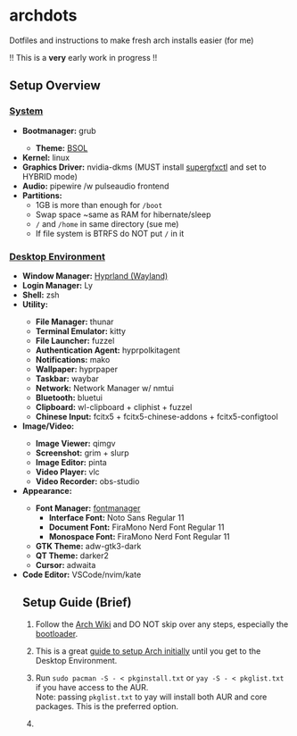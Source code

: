 # archdots
Dotfiles and instructions to make fresh arch installs easier (for me)

!! This is a <strong>very</strong> early work in progress !!

<h2>Setup Overview</h2>
  <h3 style="text-decoration: underline">System</h3>
    <ul>
      <li><strong>Bootmanager:</strong> grub</li>
        <ul>
          <li><strong>Theme:</strong> <a href="https://github.com/harishnkr/bsol">BSOL</a></li>
        </ul>
      <li><strong>Kernel:</strong> linux</li>
      <li><strong>Graphics Driver:</strong> nvidia-dkms (MUST install <a href="https://gitlab.com/asus-linux/supergfxctl">supergfxctl</a> and set to HYBRID mode)</li>
      <li><strong>Audio:</strong> pipewire /w pulseaudio frontend</li>
      <li>
      <strong>Partitions:</strong> 
      <ul>
        <li>1GB is more than enough for <code>/boot</code></li>
        <li>Swap space ~same as RAM for hibernate/sleep</li>
        <li><code>/</code> and <code>/home</code> in same directory (sue me)</li>
        <li>If file system is BTRFS do NOT put <code>/</code> in it</li>
      </ul>
    </ul>

  <h3 style="text-decoration: underline">Desktop Environment</h3>
    <ul>
    <li><strong>Window Manager:</strong> <a href="https://github.com/hyprwm/Hyprland">Hyprland (Wayland)</a></li>
    <li><strong>Login Manager:</strong> Ly</li>
    <li><strong>Shell:</strong> zsh</li>
    <li><strong>Utility:</strong></li>
    <ul>
      <li><strong>File Manager:</strong> thunar</li>
      <li><strong>Terminal Emulator:</strong> kitty</li>
      <li><strong>File Launcher:</strong> fuzzel</li>
      <li><strong>Authentication Agent:</strong> hyprpolkitagent</li>
      <li><strong>Notifications:</strong> mako</li>
      <li><strong>Wallpaper:</strong> hyprpaper</li>
      <li><strong>Taskbar:</strong> waybar</li>
      <li><strong>Network:</strong> Network Manager w/ nmtui</li>
      <li><strong>Bluetooth:</strong> bluetui</li>
      <li><strong>Clipboard:</strong> wl-clipboard + cliphist + fuzzel</li>
      <li><strong>Chinese Input:</strong> fcitx5 + fcitx5-chinese-addons + fcitx5-configtool</li>
    </ul>
    <li><strong>Image/Video:</strong></li>
    <ul>
      <li><strong>Image Viewer:</strong> qimgv</li>
      <li><strong>Screenshot:</strong> grim + slurp</li>
      <li><strong>Image Editor:</strong> pinta</li>
      <li><strong>Video Player:</strong> vlc</li>
      <li><strong>Video Recorder:</strong> obs-studio</li>
    </ul>
    <li><strong>Appearance:</strong></li>
    <ul>
      <li>
        <strong>Font Manager:</strong> <a href="https://github.com/FontManager/font-manager">fontmanager</a>
        <ul>
          <li><strong>Interface Font:</strong> Noto Sans Regular 11</li>
          <li><strong>Document Font:</strong> FiraMono Nerd Font Regular 11</li>
          <li><strong>Monospace Font:</strong> FiraMono Nerd Font Regular 11</li>
        </ul>
      </li>
      <li><strong>GTK Theme:</strong> adw-gtk3-dark</li>
      <li><strong>QT Theme:</strong> darker2</li>
      <li><strong>Cursor:</strong> adwaita</li>
    </ul>
    <li><strong>Code Editor:</strong> VSCode/nvim/kate</li>

<h2>Setup Guide (Brief)</h2>

1. Follow the <a href="https://wiki.archlinux.org/title/Installation_guide">Arch Wiki</a>
and DO NOT skip over any steps, especially the <a href="https://wiki.archlinux.org/title/Arch_boot_process#Boot_loader">bootloader</a>.

2. This is a great <a href="https://github.com/3rfaan/arch-everforest">guide to setup Arch initially</a> until you get to the Desktop Environment.

3. Run <code>sudo pacman -S - < pkginstall.txt</code> or <code>yay -S - < pkglist.txt</code> if you have access to the AUR.
<br>Note: passing <code>pkglist.txt</code> to yay will install both AUR and core packages. This is the preferred option.

4. 